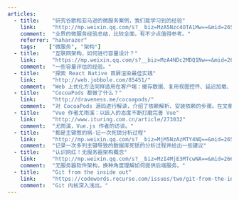 ```yaml
---
articles:
  - title:    "研究谷歌和亚马逊的微服务案例，我们能学习到的经验"
    link:     "http://mp.weixin.qq.com/s?__biz=MzA5Nzc4OTA1Mw==&mid=2659598391&idx=1&sn=4dbfeadb217c89bf051168bbab56fda7&chksm=8be99525bc9e1c3398c6884bc7eed43580d2d70cbf36d5902e043d9ccb7a44d3979523eddca3&scene=0#wechat_redirect"
    comment:  "业界的微服务经验总结，比较全面，有不少点值得参考。"
    referrer: "haharazer"
    tags:    ["微服务", "架构"]
  - title:    "互联网架构，如何进行容量设计？"
    link:     "https://mp.weixin.qq.com/s?__biz=MzA4NDc2MDQ1Nw==&mid=2650238115&idx=2&sn=728017e699155cf5b87d53925930d7cb&chksm=87e18e45b0960753af15203dd852a21180c12592173dcba9c418df8f1ba2d550bdfa0a300a06&scene=0&key=&ascene=7&uin=&devicetype=android-22&version=26031b31&nettype=WIFI"
    comment:  "一些容量评估的经验。"
  - title:    "探索 React Native 首屏渲染最佳实践"
    link:     "http://web.jobbole.com/85451/"
    comment:  "Web 上优化方法同样适用在客户端：缓存数据、复用视图控件、延迟加载、异步加载。作者结合实际例子说明如何运用上述方法来减少首屏渲染时间。"
  - title:    "CocoaPods 都做了什么？"
    link:     "http://draveness.me/cocoapods/"
    comment:  "对 CocoaPods 源码进行解读，介绍了依赖解析、安装依赖的步骤。在文章开始，作者还介绍了 Ruby 语言的特性以及为何集成工具喜欢用 Ruby，并自己写了一个依赖解析的框架。"
  - title:    "Vue 作者尤雨溪：以匠人的态度不断打磨完善 Vue"
    link:     "http://www.ituring.com.cn/article/273032"
    comment:  "尤雨溪，Vue.js 作者的访谈。"
  - title:    "都是主键惹的祸-记一次死锁分析过程"
    link:     "http://mp.weixin.qq.com/s?__biz=MjM5NzAzMTY4NQ==&mid=2653929270&idx=1&sn=e0e2bf70746ce4d21085a21a5b61e997&chksm=bd3b255c8a4cac4ae07923b76e21b34e5c92297bd775e32dc6c79c9c61d8f9a280b59c671d53&scene=0#wechat_redirect"
    comment:  "记录一次多列主键导致的数据库死锁的分析过程并给出一些建议"
  - title:    "认识网红！无服务器架构概念"
    link:     "http://mp.weixin.qq.com/s?__biz=MzI4MjE3MTcwNA==&mid=2664334974&idx=1&sn=cfe42b38eeae7bee056b4328f98ea8a9&chksm=f0a42629c7d3af3f18442fbad75167453a8ec5ea6d633406ccfdf8566cf77c34ed1f75124abf&mpshare=1&scene=1&srcid=1024isL2koBMZsqqpRH7W20T&from=groupmessage&isappinstalled=0#wechat_redirect"
    comment:  "无服务器软件架构，换种角度理解如何提供后端服务。"
  - title:    "Git from the inside out"
    link:     "https://codewords.recurse.com/issues/two/git-from-the-inside-out"
    comment:  "Git 内核深入浅出。"
---
```

